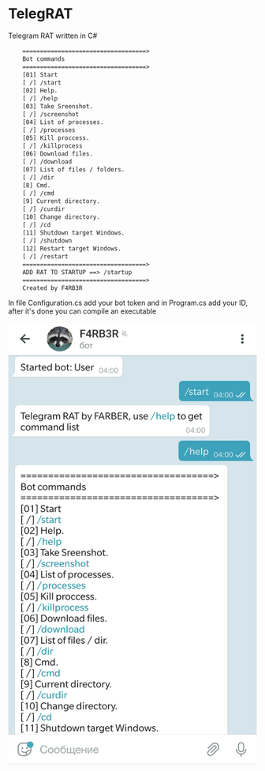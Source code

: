 # TelegRAT
Telegram RAT written in C#
```
    ===================================>
    Bot commands
    ===================================>
    [01] Start
    [ /] /start
    [02] Help.
    [ /] /help
    [03] Take Sreenshot.
    [ /] /screenshot
    [04] List of processes.
    [ /] /processes
    [05] Kill proccess.
    [ /] /killprocess
    [06] Download files.
    [ /] /download
    [07] List of files / folders.
    [ /] /dir
    [8] Cmd.
    [ /] /cmd
    [9] Current directory.
    [ /] /curdir
    [10] Change directory.
    [ /] /cd
    [11] Shutdown target Windows.
    [ /] /shutdown
    [12] Restart target Windows.
    [ /] /restart
    ===================================>
    ADD RAT TO STARTUP ==> /startup
    ===================================>
    Created by F4RB3R
```

In file Configuration.cs add your bot token and in Program.cs add your ID, after it's done you can compile an executable

![Screenshot](Screenshot.jpg)

